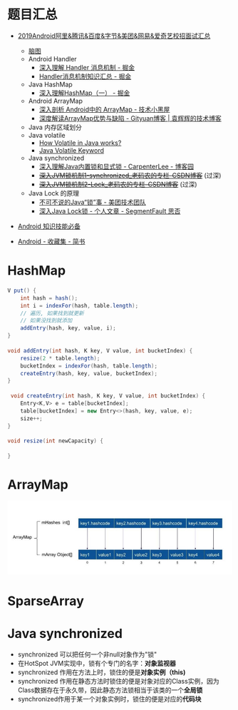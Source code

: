 # 题目汇总

+ [2019Android阿里&腾讯&百度&字节&美团&网易&爱奇艺校招面试汇总](https://mp.weixin.qq.com/s?__biz=MzAxMTI4MTkwNQ==&mid=2650829513&idx=1&sn=3b3b42a74a7f41f11c14067da99426f4&chksm=80b7a657b7c02f414c4a8da260740fd17bfa0aba3bcdcaf2cc05d28f119bf3cc138519ecba51&mpshare=1&scene=1&srcid=1223oEAcb6oGCMcy891Sr2hU&sharer_sharetime=1577092368452&sharer_shareid=b5535657e3516bd6d7252ce5f5ed09f4#rd)
    + [脑图](https://www.processon.com/mindmap/5b92274ee4b0bd4db93134ba)
    + Android Handler
        + [深入理解 Handler 消息机制 - 掘金](https://juejin.im/post/5d712cedf265da03ea5a9ecf)
        + [Handler消息机制知识汇总 - 掘金](https://juejin.im/post/5d5d4af65188254e8163251a)
    + Java HashMap
        + [深入理解HashMap（一） - 掘金](https://juejin.im/post/5a6694e8f265da3e347b63c7)
    + Android ArrayMap
        + [深入剖析 Android中的 ArrayMap - 技术小黑屋](https://droidyue.com/blog/2017/02/12/dive-into-arraymap-in-android/)
        + [深度解读ArrayMap优势与缺陷 - Gityuan博客 | 袁辉辉的技术博客](http://gityuan.com/2019/01/13/arraymap/)
    + Java 内存区域划分
    + Java volatile
        + [How Volatile in Java works? ](https://javarevisited.blogspot.com/2011/06/volatile-keyword-java-example-tutorial.html)
        + [Java Volatile Keyword](http://tutorials.jenkov.com/java-concurrency/volatile.html)
    + Java synchronized
       + [深入理解Java内置锁和显式锁 - CarpenterLee - 博客园](https://www.cnblogs.com/CarpenterLee/p/7896361.html)
        + ~~[深入JVM锁机制1-synchronized_老码农的专栏-CSDN博客](https://blog.csdn.net/chen77716/article/details/6618779)~~ (过深)
        + ~~[深入JVM锁机制2-Lock_老码农的专栏-CSDN博客](https://blog.csdn.net/chen77716/article/details/6641477)~~ (过深)
    + Java Lock 的原理
        + [不可不说的Java“锁”事 - 美团技术团队](https://tech.meituan.com/2018/11/15/java-lock.html)
        + [深入Java Lock锁 - 个人文章 - SegmentFault 思否](https://segmentfault.com/a/1190000020806586)
  
+ [Android 知识技能必备](https://www.kancloud.cn/alex_wsc/android/401651)
+ [Android - 收藏集 - 简书](https://www.jianshu.com/p/73e36529cf7c?utm_campaign=maleskine&utm_content=note&utm_medium=seo_notes&utm_source=recommendation)

# HashMap

```java
V put() {
    int hash = hash();
    int i = indexFor(hash, table.length);
    // 遍历, 如果找到就更新
    // 如果没找到就添加
    addEntry(hash, key, value, i);
}

void addEntry(int hash, K key, V value, int bucketIndex) {
    resize(2 * table.length);
    bucketIndex = indexFor(hash, table.length);
    createEntry(hash, key, value, bucketIndex);
}

 void createEntry(int hash, K key, V value, int bucketIndex) {
    Entry<K,V> e = table[bucketIndex];
    table[bucketIndex] = new Entry<>(hash, key, value, e);
    size++;
}

void resize(int newCapacity) {

}
```

# ArrayMap

![](/images/15771892661046.jpg)

# SparseArray

# Java synchronized

+ synchronized 可以把任何一个非null对象作为"锁"
+ 在HotSpot JVM实现中，锁有个专门的名字：**对象监视器**
+ synchronized 作用在方法上时，锁住的便是**对象实例（this)**
+ synchronized 作用在静态方法时锁住的便是对象对应的Class实例，因为Class数据存在于永久带，因此静态方法锁相当于该类的一个**全局锁**
+ synchronized作用于某一个对象实例时，锁住的便是对应的**代码块**